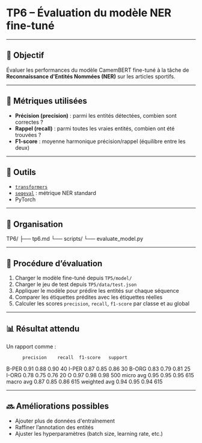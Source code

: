 # TP6 – Évaluation du modèle NER fine-tuné

---

## 🎯 Objectif

Évaluer les performances du modèle CamemBERT fine-tuné à la tâche de **Reconnaissance d'Entités Nommées (NER)** sur les articles sportifs.

---

## 📏 Métriques utilisées

- **Précision (precision)** : parmi les entités détectées, combien sont correctes ?
- **Rappel (recall)** : parmi toutes les vraies entités, combien ont été trouvées ?
- **F1-score** : moyenne harmonique précision/rappel (équilibre entre les deux)

---

## 🧰 Outils

- [`transformers`](https://huggingface.co/docs/transformers/)
- [`seqeval`](https://github.com/chakki-works/seqeval) : métrique NER standard
- PyTorch

---

## 📁 Organisation

TP6/
├── tp6.md
└── scripts/
└── evaluate_model.py


---

## 📌 Procédure d’évaluation

1. Charger le modèle fine-tuné depuis `TP5/model/`
2. Charger le jeu de test depuis `TP5/data/test.json`
3. Appliquer le modèle pour prédire les entités sur chaque séquence
4. Comparer les étiquettes prédites avec les étiquettes réelles
5. Calculer les scores `precision`, `recall`, `f1-score` par classe et au global

---

## 📊 Résultat attendu

Un rapport comme :

          precision    recall  f1-score   support

   B-PER       0.91      0.88      0.90        40
   I-PER       0.87      0.85      0.86        30
   B-ORG       0.83      0.79      0.81        25
   I-ORG       0.78      0.75      0.76        20
       O       0.97      0.98      0.98       500
micro avg      0.95      0.95      0.95       615
macro avg      0.87      0.85      0.86       615
weighted avg   0.94      0.95      0.94       615

---

## 🔜 Améliorations possibles

- Ajouter plus de données d'entraînement
- Raffiner l’annotation des entités
- Ajuster les hyperparamètres (batch size, learning rate, etc.)

